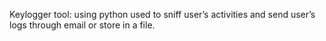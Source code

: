 Keylogger tool: using python used to sniff user’s activities and send user’s logs through email or store in a file. 
 
 
